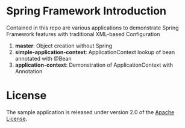 # Spring Framework Introduction

Contained in this repo are various applications to demonstrate Spring Framework features with traditional XML-based Configuration

1.  **master**: Object creation without Spring
2.  **simple-application-context**: ApplicationContext lookup of bean annotated with @Bean
3.  **application-context**: Demonstration of ApplicationContext with Annotation

# License

The sample application is released under version 2.0 of the [Apache License](http://www.apache.org/licenses/LICENSE-2.0).
